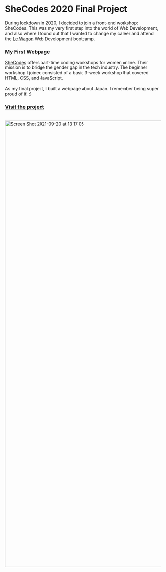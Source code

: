 # SheCodes 2020 Final Project

During lockdown in 2020, I decided to join a front-end workshop: SheCodes. This was my very first step into the world of Web Development, and also where I found out that I wanted to change my career and attend the <a href="https://www.lewagon.com/">Le Wagon</a> Web Development bootcamp. 



<h3>My First Webpage</h3>
<a href="https://www.shecodes.io/">SheCodes</a> offers part-time coding workshops for women online. Their mission is to bridge the gender gap in the tech industry. The beginner workshop I joined consisted of a basic 3-week workshop that covered HTML, CSS, and JavaScript.
<br>
<br>
As my final project, I built a webpage about Japan. I remember being super proud of it! :)

<h3><a href="https://www.shecodes.io/workshops/shecodes-online-workshop-20-0/projects/45712">Visit the project</a></h3>
<br>
<img width="1440" alt="Screen Shot 2021-09-20 at 13 17 05" src="https://user-images.githubusercontent.com/77882259/133956786-89ae6728-9105-489e-aece-bc1717c76116.png">
